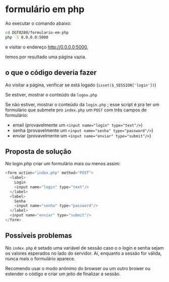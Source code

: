 # formulário em php

Ao executar o comando abaixo:

```bash
cd DGT0280/formulario-em-php
php -S 0.0.0.0:5000
```

e visitar o endereço <http://0.0.0.0:5000>,

temos por resultado uma página vazia.

## o que o código deveria fazer

Ao visitar a página, verificar se está logado (`isset($_SESSION['login'])`)

Se estiver, mostrar o conteúdo da `logou.php`

Se não estiver, mostrar o conteúdo da `login.php` ; esse script é pra ter um
formulário que submete pro `index.php` um `POST` com três campos de formulário:

- email (provavelmente um `<input name="login" type="text"/>`)
- senha (provavelmente um `<input name="senha" type="password"/>`)
- enviar (provavelmente um `<input name="enviar" type="submit"/>`)

## Proposta de solução

No login.php criar um formulário mais ou menos assim:

```php
<form action="index.php" method="POST">
  <label>
    Login
    <input name="login" type="text"/>
  </label>
  <label>
    Senha
    <input name="senha" type="password"/>
  </label>
  <input name="enviar" type="submit"/>
</form>
```

## Possíveis problemas

No `index.php` é setado uma variável de sessão caso o o login e senha sejam os
valores esperados no lado do servidor. Aí, enquanto a sessão for válida, nunca
mais o formulário aparece.

Recomendo usar o modo anônimo do browser ou um outro brower ou estender o código
e criar um jeito de finalizar a sessão.

